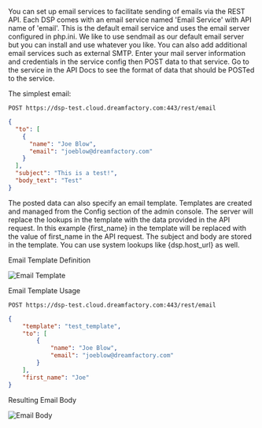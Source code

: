 You can set up email services to facilitate sending of emails via the REST API.  Each DSP comes with an email service named 'Email Service' with API name of 'email'. This is the default email service and uses the email server configured in php.ini. We like to use sendmail as our default email server but you can install and use whatever you like. You can also add additional email services such as external SMTP.  Enter your mail server information and credentials in the service config then POST data to that service. Go to the service in the API Docs to see the format of data that should be POSTed to the service.

The simplest email:

`POST https://dsp-test.cloud.dreamfactory.com:443/rest/email`

```json
{
  "to": [
    {
      "name": "Joe Blow",
      "email": "joeblow@dreamfactory.com"
    }
  ],
  "subject": "This is a test!",
  "body_text": "Test"
}
```

The posted data can also specify an email template. Templates are created and managed from the Config section of the admin console. The server will replace the lookups in the template with the data provided in the API request. In this example {first_name} in the template will be replaced with the value of first_name in the API request. The subject and body are stored in the template. You can use system lookups like {dsp.host_url} as well.

Email Template Definition

![Email Template](http://www.dreamfactory.net/dsp/images/11.png)

Email Template Usage

`POST https://dsp-test.cloud.dreamfactory.com:443/rest/email`

```json
{
    "template": "test_template",
    "to": [
        {
            "name": "Joe Blow",
            "email": "joeblow@dreamfactory.com"
        }
    ],
    "first_name": "Joe"
}
```

Resulting Email Body

![Email Body](http://www.dreamfactory.net/dsp/images/12.png)
